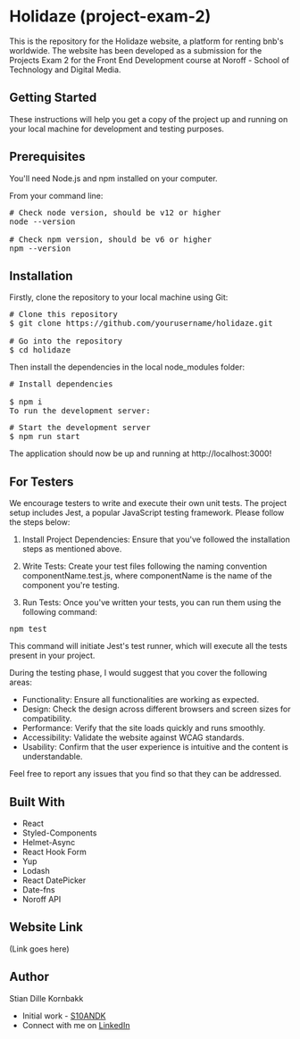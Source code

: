 # Holidaze (project-exam-2)

This is the repository for the Holidaze website, a platform for renting bnb's worldwide. The website has been developed as a submission for the Projects Exam 2 for the Front End Development course at Noroff - School of Technology and Digital Media.

## Getting Started

These instructions will help you get a copy of the project up and running on your local machine for development and testing purposes.

## Prerequisites

You'll need Node.js and npm installed on your computer.

From your command line:

<pre>
# Check node version, should be v12 or higher
node --version

# Check npm version, should be v6 or higher
npm --version
</pre>

## Installation

Firstly, clone the repository to your local machine using Git:

<pre>
# Clone this repository
$ git clone https://github.com/yourusername/holidaze.git

# Go into the repository
$ cd holidaze
</pre>

Then install the dependencies in the local node_modules folder:

<pre>
# Install dependencies

$ npm i
To run the development server:
</pre>

<pre>
# Start the development server
$ npm run start
</pre>

The application should now be up and running at http://localhost:3000!

## For Testers

We encourage testers to write and execute their own unit tests. The project setup includes Jest, a popular JavaScript testing framework. Please follow the steps below:

1. Install Project Dependencies: Ensure that you've followed the installation steps as mentioned above.

2. Write Tests: Create your test files following the naming convention componentName.test.js, where componentName is the name of the component you're testing.

3. Run Tests: Once you've written your tests, you can run them using the following command:

<pre>
npm test
</pre>

This command will initiate Jest's test runner, which will execute all the tests present in your project.

During the testing phase, I would suggest that you cover the following areas:

- Functionality: Ensure all functionalities are working as expected.
- Design: Check the design across different browsers and screen sizes for compatibility.
- Performance: Verify that the site loads quickly and runs smoothly.
- Accessibility: Validate the website against WCAG standards.
- Usability: Confirm that the user experience is intuitive and the content is understandable.

Feel free to report any issues that you find so that they can be addressed.

## Built With

- React
- Styled-Components
- Helmet-Async
- React Hook Form
- Yup
- Lodash
- React DatePicker
- Date-fns
- Noroff API

## Website Link

(Link goes here)

## Author

Stian Dille Kornbakk

- Initial work - [S10ANDK](https://github.com/S10ANDK)
- Connect with me on [LinkedIn](https://www.linkedin.com/in/stian-dille-kornbakk-335b5a159/)
